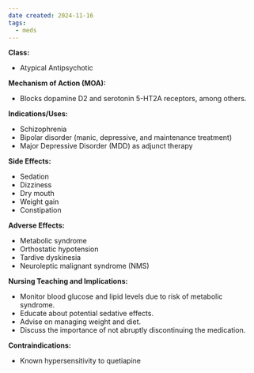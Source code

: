 ```yaml
---
date created: 2024-11-16
tags:
  - meds
---
```

**Class:**
- Atypical Antipsychotic

**Mechanism of Action (MOA):**
- Blocks dopamine D2 and serotonin 5-HT2A receptors, among others.

**Indications/Uses:**
- Schizophrenia
- Bipolar disorder (manic, depressive, and maintenance treatment)
- Major Depressive Disorder (MDD) as adjunct therapy

**Side Effects:**
- Sedation
- Dizziness
- Dry mouth
- Weight gain
- Constipation

**Adverse Effects:**
- Metabolic syndrome
- Orthostatic hypotension
- Tardive dyskinesia
- Neuroleptic malignant syndrome (NMS)

**Nursing Teaching and Implications:**
- Monitor blood glucose and lipid levels due to risk of metabolic syndrome.
- Educate about potential sedative effects.
- Advise on managing weight and diet.
- Discuss the importance of not abruptly discontinuing the medication.

**Contraindications:**
- Known hypersensitivity to quetiapine